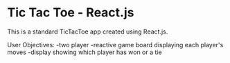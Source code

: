# Tic Tac Toe - React.js
This is a standard TicTacToe app created using React.js.

User Objectives: 
-two player
-reactive game board displaying each player's moves
-display showing which player has won or a tie


